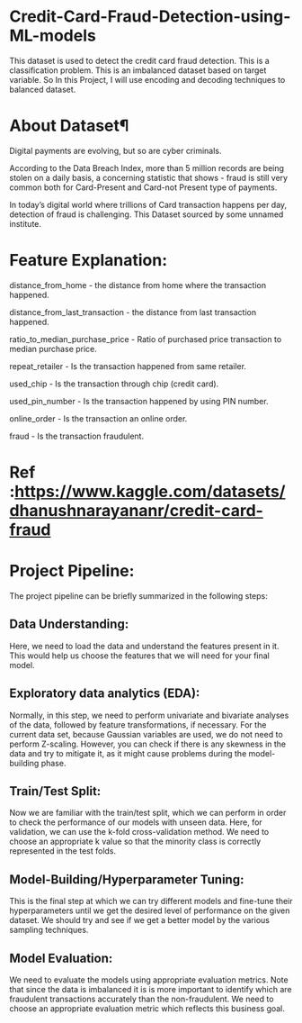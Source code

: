 # Credit-Card-Fraud-Detection-using-ML-models
This dataset is used to detect the credit card fraud detection. This is a classification problem. This is an imbalanced dataset based on target variable. So In this Project, I will use encoding and decoding techniques to balanced dataset.

# About Dataset¶
Digital payments are evolving, but so are cyber criminals.

According to the Data Breach Index, more than 5 million records are being stolen on a daily basis, a concerning statistic that shows - fraud is still very common both for Card-Present and Card-not Present type of payments.

In today’s digital world where trillions of Card transaction happens per day, detection of fraud is challenging.
This Dataset sourced by some unnamed institute.

# Feature Explanation:
distance_from_home - the distance from home where the transaction happened.

distance_from_last_transaction - the distance from last transaction happened.

ratio_to_median_purchase_price - Ratio of purchased price transaction to median purchase price.

repeat_retailer - Is the transaction happened from same retailer.

used_chip - Is the transaction through chip (credit card).

used_pin_number - Is the transaction happened by using PIN number.

online_order - Is the transaction an online order.

fraud - Is the transaction fraudulent.

# Ref :https://www.kaggle.com/datasets/dhanushnarayananr/credit-card-fraud


# Project Pipeline:
The project pipeline can be briefly summarized in the following steps:

## Data Understanding:
Here, we need to load the data and understand the features present in it. This would help us choose the features that we will need for your final model.

## Exploratory data analytics (EDA):
Normally, in this step, we need to perform univariate and bivariate analyses of the data, followed by feature transformations, if necessary. For the current data set, because Gaussian variables are used, we do not need to perform Z-scaling. However, you can check if there is any skewness in the data and try to mitigate it, as it might cause problems during the model-building phase.

## Train/Test Split:
Now we are familiar with the train/test split, which we can perform in order to check the performance of our models with unseen data. Here, for validation, we can use the k-fold cross-validation method. We need to choose an appropriate k value so that the minority class is correctly represented in the test folds.

## Model-Building/Hyperparameter Tuning:
This is the final step at which we can try different models and fine-tune their hyperparameters until we get the desired level of performance on the given dataset. We should try and see if we get a better model by the various sampling techniques.

## Model Evaluation:
We need to evaluate the models using appropriate evaluation metrics. Note that since the data is imbalanced it is is more important to identify which are fraudulent transactions accurately than the non-fraudulent. We need to choose an appropriate evaluation metric which reflects this business goal.

